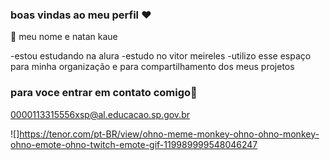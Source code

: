 ### boas vindas ao meu perfil ❤️

🤫 meu nome e natan kaue

-estou estudando na alura 
-estudo no vitor meireles
-utilizo esse espaço para minha organização e para compartilhamento dos meus projetos

### para voce entrar em contato comigo📩

0000113315556xsp@al.educacao.sp.gov.br


![]https://tenor.com/pt-BR/view/ohno-meme-monkey-ohno-ohno-monkey-ohno-emote-ohno-twitch-emote-gif-119989999548046247
